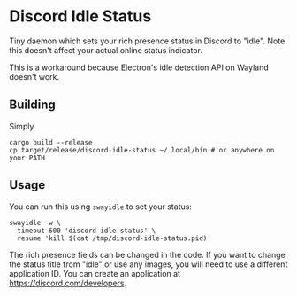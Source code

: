 # Discord Idle Status

Tiny daemon which sets your rich presence status in Discord to "idle".
Note this doesn't affect your actual online status indicator.

This is a workaround because Electron's idle detection API on Wayland doesn't work.

## Building

Simply

```shell
cargo build --release
cp target/release/discord-idle-status ~/.local/bin # or anywhere on your PATH
```

## Usage

You can run this using `swayidle` to set your status:

```shell
swayidle -w \
  timeout 600 'discord-idle-status' \
  resume 'kill $(cat /tmp/discord-idle-status.pid)'
```

The rich presence fields can be changed in the code. 
If you want to change the status title from "idle" or use any images, you will need to use a different application ID.
You can create an application at <https://discord.com/developers>.